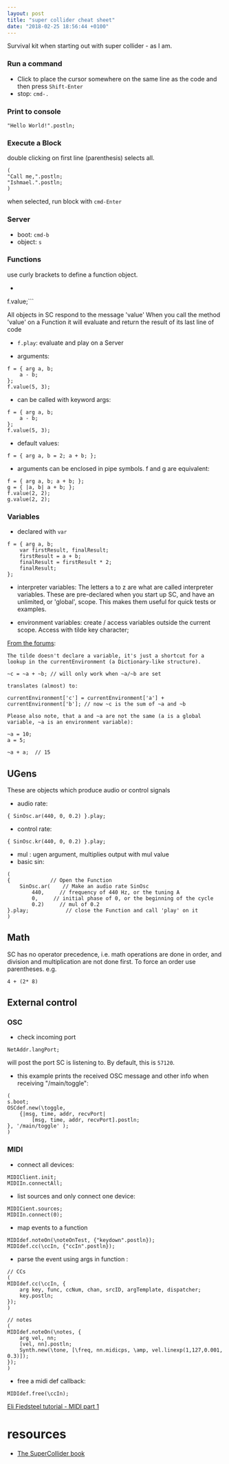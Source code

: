 ```yaml
---
layout: post
title: "super collider cheat sheet"
date: "2018-02-25 18:56:44 +0100"
---
```


Survival kit when starting out with super collider - as I am.

### Run a command
- Click to place the cursor somewhere on the same line as the code and then press ```Shift-Enter```
- stop: ```cmd-.```

### Print to console
```
"Hello World!".postln;
```

### Execute a Block
double clicking on first line (parenthesis) selects all.
```
(
"Call me,".postln;
"Ishmael.".postln;
)
```
when selected, run block with ```cmd-Enter```

### Server
- boot: ```cmd-b```
- object: ```s```

### Functions
use curly brackets to define a function object.
- ```f = { "Function evaluated".postln; };
f.value;```

All objects in SC respond to the message 'value'
 When you call the method 'value' on a Function it will evaluate and return the result of its last line of code

- ```f.play```: evaluate and play on a Server

- arguments:
```
f = { arg a, b;
    a - b;
};
f.value(5, 3);
```

- can be called with keyword args:
```
f = { arg a, b;
    a - b;
};
f.value(5, 3);
```
- default values:
```
f = { arg a, b = 2; a + b; };
```

- arguments can be enclosed in pipe symbols. f and g are equivalent:
```
f = { arg a, b; a + b; };
g = { |a, b| a + b; };
f.value(2, 2);
g.value(2, 2);
```

### Variables
- declared with ```var```
```
f = { arg a, b;
    var firstResult, finalResult;
    firstResult = a + b;
    finalResult = firstResult * 2;
    finalResult;
};
```
- interpreter variables: The letters a to z are what are called interpreter variables. These are pre-declared when you start up SC, and have an unlimited, or 'global', scope. This makes them useful for quick tests or examples.

- environment variables: create / access variables outside the current scope. Access with tilde key character;

[From the forums](http://new-supercollider-mailing-lists-forums-use-these.2681727.n2.nabble.com/global-variables-td7421932.html):

```
The tilde doesn't declare a variable, it's just a shortcut for a lookup in the currentEnvironment (a Dictionary-like structure).

~c = ~a + ~b; // will only work when ~a/~b are set

translates (almost) to:

currentEnvironment['c'] = currentEnvironment['a'] + currentEnvironment['b']; // now ~c is the sum of ~a and ~b

Please also note, that a and ~a are not the same (a is a global variable, ~a is an environment variable):

~a = 10;
a = 5;

~a + a;  // 15
```

## UGens
These are objects which produce audio or control signals
- audio rate:
```
{ SinOsc.ar(440, 0, 0.2) }.play;
```
- control rate:
```
{ SinOsc.kr(440, 0, 0.2) }.play;
```
- mul : ugen argument, multiplies output with mul value
- basic sin:
```
(
{             // Open the Function
    SinOsc.ar(    // Make an audio rate SinOsc
        440,     // frequency of 440 Hz, or the tuning A
        0,     // initial phase of 0, or the beginning of the cycle
        0.2)     // mul of 0.2
}.play;            // close the Function and call 'play' on it
)
```

## Math
SC has no operator precedence, i.e. math operations are done in order, and division and multiplication are not done first. To force an order use parentheses. e.g.
```
4 + (2* 8)
```

## External control

### OSC
- check incoming port
```
NetAddr.langPort;
```
will post the port SC is listening to. By default, this is ```57120```.

- this example prints the received OSC message and other info when receiving "/main/toggle":
```
(
s.boot;
OSCdef.new(\toggle,
	{|msg, time, addr, recvPort|
		[msg, time, addr, recvPort].postln;
}, '/main/toggle' );
)
```
### MIDI


- connect all devices:
```
MIDIClient.init;
MIDIIn.connectAll;
```
- list sources and only connect one device:
```
MIDICient.sources;
MIDIIn.connect(0);
```
- map events to a function

```
MIDIdef.noteOn(\noteOnTest, {"keydown".postln});
MIDIdef.cc(\ccIn, {"ccIn".postln});
```

- parse the event using args in function :
```
// CCs
(
MIDIdef.cc(\ccIn, {
	arg key, func, ccNum, chan, srcID, argTemplate, dispatcher;
	key.postln;
});
)
```

```
// notes
(
MIDIdef.noteOn(\notes, {
	arg vel, nn;
	[vel, nn].postln;
	Synth.new(\tone, [\freq, nn.midicps, \amp, vel.linexp(1,127,0.001, 0.3)]);
});
)
```

- free a midi def callback:
```
MIDIdef.free(\ccIn);
```

[Eli Fiedsteel tutorial - MIDI part 1](https://www.youtube.com/watch?v=Oz4KYZ9KLc0)



# resources
- [The SuperCollider book](http://supercolliderbook.net/)
